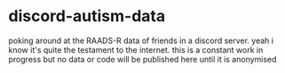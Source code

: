 # discord-autism-data
poking around at the RAADS-R data of friends in a discord server. 
yeah i know it's quite the testament to the internet. this is a constant work in progress but no data or code will be published here until it is anonymised
